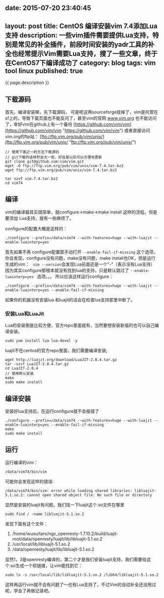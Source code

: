 date: 2015-07-20 23:40:45
---
layout: post
title: CentOS 编译安装vim 7.4添加Lua支持
description:  一些vim插件需要提供Lua支持，特别是常见的补全插件，前段时间安装的yadr工具的补全也经常提示Vim需要Lua支持，搜了一些文章，终于在CentOS7下编译成功了
category: blog
tags: vim tool linux
published: true
---

{{ page.description }} 

## 下载源码 ##
首先，编译安装嘛，先下载源码， 可是呢这两sourceforge挂掉了，vim是托管在sf上的，导致下载页面也不能反问了，甚至vim的官网 www.vim.org 也不能访问了，幸好vim在github上有一个备份  [https://github.com/vim/vim](https://github.com/vim/vim "https://github.com/vim/vim") 或者直接访问vim.org的ftp站： [ftp://ftp.vim.org/pub/vim/unix/](ftp://ftp.vim.org/pub/vim/unix/ "ftp://ftp.vim.org/pub/vim/unix/")

```
// 使用下面之一的方法下载源码
// git下载的话体积会大一些，好处是以后可以方便地更新
git clone git@github.com:vim/vim.git
wget -O ftp://ftp.vim.org/pub/vim/unix/vim-7.4.tar.bz2
wget ftp://ftp.vim.org/pub/vim/unix/vim-7.4.tar.bz2

tar xzvf vim-7.4.tar.bz2
cd vim74
```
## 编译 ##
vim的编译器其实很简单，就configure->make->make install 这样的流程。但是要添加 Lua支持，就有一些麻烦了。

configure的配置大概是这样的：

```
./configure --prefix=/data/vim74 --with-features=huge --with-luajit --enable-luainterp=yes 
```

首先如果不再 configure配置那手动打开 ```--enable-fail-if-missing``` 这个选项，你会发现，configure没有问题，make没有问题，make install也OK，但是运行生成的vim： ``` vim --version```会发现Lua前面还是一个"-"（表示没有Lua支持）
因为其实configure那根本就没有找到lua的支持，只是默认跳过了 ```--enable-luainterp=yes ``` 选项。。。
所以应该这样运行configure：

```
./configure --prefix=/data/vim74 --with-features=huge --with-luajit --enable-luainterp=yes --enable-fail-if-missing
```

如果你的机器没有安装lua 和luajit的话会在检查lua支持那里中断了。

### 安装Lua和LuaJit ###
Lua的安装倒是比较方便，官方repo里面就有，当然要想安装新版的也可以自己编译安装。

```
sudo yum install lua lua-devel -y
```
luajit不在centos的官方repo里面，我们需要编译安装;

```
wget http://luajit.org/download/LuaJIT-2.0.4.tar.gz
tar -xzvf LuaJIT-2.0.4.tar.gz
cd LuaJIT-2.0.4
// 使用默认安装
make
sudo make install
```

## 编译安装 ##
安装好lua支持后，在运行configure就不会报错了

```
./configure --prefix=/data/vim74 --with-features=huge --with-luajit --enable-luainterp=yes --enable-fail-if-missing
make
sudo make install
```

## 运行 ##
运行编译的vim：
```
/data/vim74/bin/vim
```
可能你会发现这样的错误:

```
/data/vim74/bin/vim: error while loading shared libraries: libluajit-5.1.so.2: cannot open shared object file: No such file or directory
```
显然是安装的luajit有问题。我们找一下luajit这个.so文件在哪里

```
sudo find / -name libluajit-5.1.so.2
```

发现下面有这个文件：

1. /home/wuxu/tars/ngx_openresty-1.7.10.2/build/luajit-root/data/openresty/luajit/lib/libluajit-5.1.so.2
2. /usr/local/lib/libluajit-5.1.so.2
3. /data/openresty/luajit/lib/libluajit-5.1.so.2

显然1，3是openresty编译的，第二个才是我们安装luajit支持，我们需要给这个.so生成一个软链接，让vim能找到它：

```
sudo ln -s /usr/local/lib/libluajit-5.1.so.2 /lib64/libluajit-5.1.so.2
```

这样再运行vim就不会有问题了～也有Lua支持了，不过Vim的自动补全还没用过呢，学会了再做记录吧。